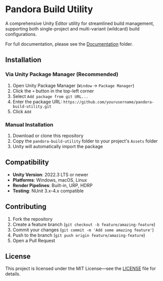# Pandora Build Utility

A comprehensive Unity Editor utility for streamlined build management, supporting both single-project and multi-variant (wildcard) build configurations.

For full documentation, please see the [Documentation](Documentation~/index.md) folder.

## Installation

### Via Unity Package Manager (Recommended)

1. Open Unity Package Manager (`Window` → `Package Manager`)
2. Click the `+` button in the top-left corner
3. Select `Add package from git URL...`
4. Enter the package URL: `https://github.com/yourusername/pandora-build-utility.git`
5. Click `Add`

### Manual Installation

1. Download or clone this repository
2. Copy the `pandora-build-utility` folder to your project's `Assets` folder
3. Unity will automatically import the package

## Compatibility

- **Unity Version**: 2022.3 LTS or newer
- **Platforms**: Windows, macOS, Linux
- **Render Pipelines**: Built-in, URP, HDRP
- **Testing**: NUnit 3.x-4.x compatible

## Contributing

1. Fork the repository
2. Create a feature branch (`git checkout -b feature/amazing-feature`)
3. Commit your changes (`git commit -m 'Add some amazing feature'`)
4. Push to the branch (`git push origin feature/amazing-feature`)
5. Open a Pull Request

## License

This project is licensed under the MIT License—see the [LICENSE](LICENSE) file for details.